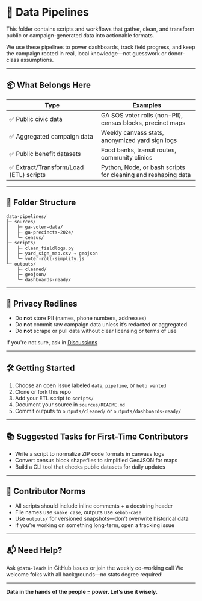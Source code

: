 # 🔁 Data Pipelines

This folder contains scripts and workflows that gather, clean, and transform public or campaign-generated data into actionable formats.

We use these pipelines to power dashboards, track field progress, and keep the campaign rooted in real, local knowledge—not guesswork or donor-class assumptions.

---

## 📦 What Belongs Here

| Type | Examples |
|------|----------|
| ✅ Public civic data | GA SOS voter rolls (non-PII), census blocks, precinct maps |
| ✅ Aggregated campaign data | Weekly canvass stats, anonymized yard sign logs |
| ✅ Public benefit datasets | Food banks, transit routes, community clinics |
| ✅ Extract/Transform/Load (ETL) scripts | Python, Node, or bash scripts for cleaning and reshaping data |

---

## 📁 Folder Structure

```text
data-pipelines/
├─ sources/
│   ├─ ga-voter-data/
│   ├─ ga-precincts-2024/
│   └─ census/
├─ scripts/
│   ├─ clean_fieldlogs.py
│   ├─ yard_sign_map.csv → geojson
│   └─ voter-roll-simplify.js
└─ outputs/
    ├─ cleaned/
    ├─ geojson/
    └─ dashboards-ready/
````

---

## 🚦 Privacy Redlines

* Do **not** store PII (names, phone numbers, addresses)
* Do **not** commit raw campaign data unless it’s redacted or aggregated
* Do **not** scrape or pull data without clear licensing or terms of use

If you're not sure, ask in [Discussions](https://discord.gg/ep6dBqPjhG/categories/tech-and-data)

---

## 🛠️ Getting Started

1. Choose an open Issue labeled `data`, `pipeline`, or `help wanted`
2. Clone or fork this repo
3. Add your ETL script to `scripts/`
4. Document your source in `sources/README.md`
5. Commit outputs to `outputs/cleaned/` or `outputs/dashboards-ready/`

---

## 📚 Suggested Tasks for First-Time Contributors

* Write a script to normalize ZIP code formats in canvass logs
* Convert census block shapefiles to simplified GeoJSON for maps
* Build a CLI tool that checks public datasets for daily updates

---

## 🤝 Contributor Norms

* All scripts should include inline comments + a docstring header
* File names use `snake_case`, outputs use `kebab-case`
* Use `outputs/` for versioned snapshots—don’t overwrite historical data
* If you’re working on something long-term, open a tracking issue

---

## 📬 Need Help?

Ask `@data-leads` in GitHub Issues or join the weekly co-working call
We welcome folks with all backgrounds—no stats degree required!

---

**Data in the hands of the people = power. Let’s use it wisely.**